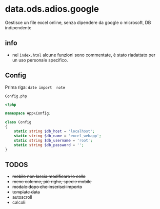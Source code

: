 # data.ods.adios.google

Gestisce un file excel online, senza dipendere da google o microsoft, DB indipendente

## info

+ nel ```index.html``` alcune funzioni sono commentate, è stato riadattato per un uso personale specifico.

## Config

Prima riga: ```date	import	note```


```Config.php```

```php
<?php

namespace App\Config;

class Config
{
	static string $db_host = 'localhost';
	static string $db_name = 'excel_webapp';
	static string $db_username = 'root';
	static string $db_password = '';
}
```

## TODOS

+ ~~mobile non lascia modificare le celle~~
+ ~~meno colonne, più righe, specie mobile~~
+ ~~modale dopo che inserisci importo~~
+ ~~template data~~
+ autoscroll
+ calcoli
